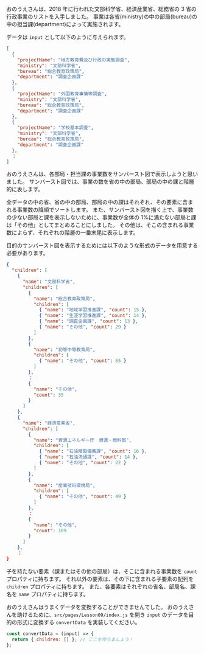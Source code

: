 おのうえさんは、2018 年に行われた文部科学省、経済産業省、総務省の 3 省の行政事業のリストを入手しました。
事業は各省(ministry)の中の部局(bureau)の中の担当課(department)によって実施されます。

データは `input` として以下のように与えられます。

```json
[
  {
    "projectName": "地方教育費及び行政の実態調査",
    "ministry": "文部科学省",
    "bureau": "総合教育政策局",
    "department": "調査企画課"
  },
  {
    "projectName": "外国教育事情等調査",
    "ministry": "文部科学省",
    "bureau": "総合教育政策局",
    "department": "調査企画課"
  },
  {
    "projectName": "学校基本調査",
    "ministry": "文部科学省",
    "bureau": "総合教育政策局",
    "department": "調査企画課"
  },
  ：
]
```

おのうえさんは、各部局・担当課の事業数をサンバースト図で表示しようと思いました。
サンバースト図では、事業の数を省の中の部局、部局の中の課と階層的に表します。

全データの中の省、省の中の部局、部局の中の課はそれぞれ、その要素に含まれる事業数の降順でソートします。
また、サンバースト図を描く上で、事業数の少ない部局と課を表示しないために、事業数が全体の 1%に満たない部局と課は「その他」としてまとめることにしました。
その他は、そこの含まれる事業数によらず、それぞれの階層の一番末尾に表示します。

目的のサンバースト図を表示するためには以下のような形式のデータを用意する必要があります。

```json
{
  "children": [
    {
      "name": "文部科学省",
      "children": [
        {
          "name": "総合教育政策局",
          "children": [
            { "name": "地域学習推進課", "count": 15 },
            { "name": "生涯学習推進課", "count": 14 },
            { "name": "調査企画課", "count": 13 },
            { "name": "その他", "count": 29 }
          ]
        },
        {
          "name": "初等中等教育局",
          "children": [
            { "name": "その他", "count": 65 }
          ]
        },
        ：
        {
          "name": "その他",
          "count": 35
        }
      ]
    },
    {
      "name": "経済産業省",
      "children": [
        {
          "name": "資源エネルギー庁　資源・燃料部",
          "children": [
            { "name": "石油精製備蓄課", "count": 16 },
            { "name": "石油流通課", "count": 14 },
            { "name": "その他", "count": 22 }
          ]
        },
        {
          "name": "産業技術環境局",
          "children": [
            { "name": "その他", "count": 49 }
          ]
        },
        ：
        {
          "name": "その他",
          "count": 109
        }
      ]
    },
    ：
}
```

子を持たない要素（課またはその他の部局）は、そこに含まれる事業数を `count` プロパティに持ちます。
それ以外の要素は、その下に含まれる子要素の配列を `children` プロパティに持ちます。
また、各要素はそれぞれの省名、部局名、課名を `name` プロパティに持ちます。

おのうえさんはうまくデータを変換することができませんでした。
おのうえさんを助けるために、`src/pages/Lesson09/index.js` を開き `input` のデータを目的の形式に変換する `convertData` を実装してください。

```javascript
const convertData = (input) => {
  return { children: [] }; // ここを作りましょう！
};
```
